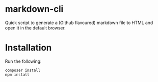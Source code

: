 # markdown-cli
Quick script to generate a (Github flavoured) markdown file to HTML and open it in the default browser.

# Installation

Run the following:

```
composer install
npm install
```
